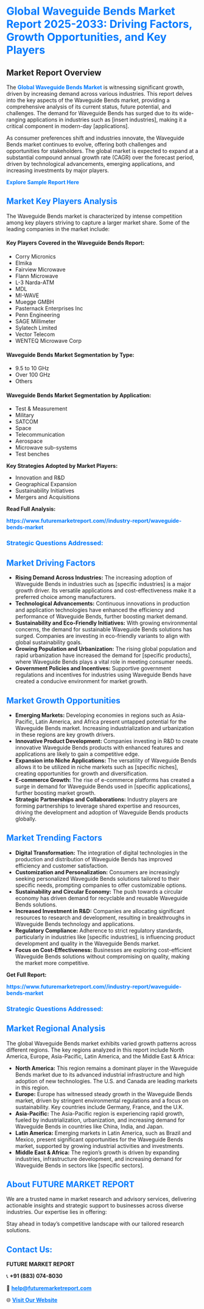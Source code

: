 <h1 style="color: #007BFF;">Global Waveguide Bends Market Report 2025-2033: Driving Factors, Growth Opportunities, and Key Players</h1>

<section id="overview">
<h2>Market Report Overview</h2>
<p>The <a href="https://www.futuremarketreport.com//industry-report/waveguide-bends-market" style="color: #007BFF; text-decoration: none;"><strong>Global Waveguide Bends Market</strong></a> is witnessing significant growth, driven by increasing demand across various industries. This report delves into the key aspects of the Waveguide Bends market, providing a comprehensive analysis of its current status, future potential, and challenges. The demand for Waveguide Bends has surged due to its wide-ranging applications in industries such as [insert industries], making it a critical component in modern-day [applications].</p>
<p>As consumer preferences shift and industries innovate, the Waveguide Bends market continues to evolve, offering both challenges and opportunities for stakeholders. The global market is expected to expand at a substantial compound annual growth rate (CAGR) over the forecast period, driven by technological advancements, emerging applications, and increasing investments by major players.</p>
</section>

<section id="overview">
<p><a href="https://www.futuremarketreport.com//request-sample/reportId=47335" style="color: #007BFF; text-decoration: none;"><strong>Explore Sample Report Here</strong></a></p>
</section>

<section id="key-players">
<h2 style="color: #007BFF;">Market Key Players Analysis</h2>
<p>The Waveguide Bends market is characterized by intense competition among key players striving to capture a larger market share. Some of the leading companies in the market include:</p>
<h4>Key Players Covered in the Waveguide Bends Report:</h4>
<ul><li>Corry Micronics</li><li>Elmika</li><li>Fairview Microwave</li><li>Flann Microwave</li><li>L-3 Narda-ATM</li><li>MDL</li><li>MI-WAVE</li><li>Muegge GMBH</li><li>Pasternack Enterprises Inc</li><li>Penn Engineering</li><li>SAGE Millimeter</li><li>Sylatech Limited</li><li>Vector Telecom</li><li>WENTEQ Microwave Corp</li></ul>
<h4>Waveguide Bends Market Segmentation by Type:</h4>
<ul><li>9.5 to 10 GHz</li><li>Over 100 GHz</li><li>Others</li></ul>

<h4>Waveguide Bends Market Segmentation by Application:</h4>
<ul><li>Test &amp; Measurement</li><li>Military</li><li>SATCOM</li><li>Space</li><li>Telecommunication</li><li>Aerospace</li><li>Microwave sub-systems</li><li>Test benches</li></ul>
<p><strong>Key Strategies Adopted by Market Players:</strong></p>
<ul>
<li>Innovation and R&D</li>
<li>Geographical Expansion</li>
<li>Sustainability Initiatives</li>
<li>Mergers and Acquisitions</li>
</ul>
</section>

<section>
<p><strong>Read Full Analysis: </strong></p><a href="https://www.futuremarketreport.com//industry-report/waveguide-bends-market" style="color: #007BFF; text-decoration: none;"><strong>https://www.futuremarketreport.com//industry-report/waveguide-bends-market</strong></a>
<h3 style="color: #007BFF;">Strategic Questions Addressed:</h3>
</section>

<section id="driving-factors">
<h2 style="color: #007BFF;">Market Driving Factors</h2>
<ul>
<li><strong>Rising Demand Across Industries:</strong> The increasing adoption of Waveguide Bends in industries such as [specific industries] is a major growth driver. Its versatile applications and cost-effectiveness make it a preferred choice among manufacturers.</li>
<li><strong>Technological Advancements:</strong> Continuous innovations in production and application technologies have enhanced the efficiency and performance of Waveguide Bends, further boosting market demand.</li>
<li><strong>Sustainability and Eco-Friendly Initiatives:</strong> With growing environmental concerns, the demand for sustainable Waveguide Bends solutions has surged. Companies are investing in eco-friendly variants to align with global sustainability goals.</li>
<li><strong>Growing Population and Urbanization:</strong> The rising global population and rapid urbanization have increased the demand for [specific products], where Waveguide Bends plays a vital role in meeting consumer needs.</li>
<li><strong>Government Policies and Incentives:</strong> Supportive government regulations and incentives for industries using Waveguide Bends have created a conducive environment for market growth.</li>
</ul>
</section>

<section id="growth-opportunities">
<h2 style="color: #007BFF;">Market Growth Opportunities</h2>
<ul>
<li><strong>Emerging Markets:</strong> Developing economies in regions such as Asia-Pacific, Latin America, and Africa present untapped potential for the Waveguide Bends market. Increasing industrialization and urbanization in these regions are key growth drivers.</li>
<li><strong>Innovative Product Development:</strong> Companies investing in R&D to create innovative Waveguide Bends products with enhanced features and applications are likely to gain a competitive edge.</li>
<li><strong>Expansion into Niche Applications:</strong> The versatility of Waveguide Bends allows it to be utilized in niche markets such as [specific niches], creating opportunities for growth and diversification.</li>
<li><strong>E-commerce Growth:</strong> The rise of e-commerce platforms has created a surge in demand for Waveguide Bends used in [specific applications], further boosting market growth.</li>
<li><strong>Strategic Partnerships and Collaborations:</strong> Industry players are forming partnerships to leverage shared expertise and resources, driving the development and adoption of Waveguide Bends products globally.</li>
</ul>
</section>

<section id="trending-factors">
<h2 style="color: #007BFF;">Market Trending Factors</h2>
<ul>
<li><strong>Digital Transformation:</strong> The integration of digital technologies in the production and distribution of Waveguide Bends has improved efficiency and customer satisfaction.</li>
<li><strong>Customization and Personalization:</strong> Consumers are increasingly seeking personalized Waveguide Bends solutions tailored to their specific needs, prompting companies to offer customizable options.</li>
<li><strong>Sustainability and Circular Economy:</strong> The push towards a circular economy has driven demand for recyclable and reusable Waveguide Bends solutions.</li>
<li><strong>Increased Investment in R&D:</strong> Companies are allocating significant resources to research and development, resulting in breakthroughs in Waveguide Bends technology and applications.</li>
<li><strong>Regulatory Compliance:</strong> Adherence to strict regulatory standards, particularly in industries like [specific industries], is influencing product development and quality in the Waveguide Bends market.</li>
<li><strong>Focus on Cost-Effectiveness:</strong> Businesses are exploring cost-efficient Waveguide Bends solutions without compromising on quality, making the market more competitive.</li>
</ul>
</section>

<section>
<p><strong>Get Full Report: </strong></p><a href="https://www.futuremarketreport.com//industry-report/waveguide-bends-market" style="color: #007BFF; text-decoration: none;"><strong>https://www.futuremarketreport.com//industry-report/waveguide-bends-market</strong></a>
<h3 style="color: #007BFF;">Strategic Questions Addressed:</h3>
</section>


<section id="regional-analysis">
<h2 style="color: #007BFF;">Market Regional Analysis</h2>
<p>The global Waveguide Bends market exhibits varied growth patterns across different regions. The key regions analyzed in this report include North America, Europe, Asia-Pacific, Latin America, and the Middle East & Africa:</p>
<ul>
<li><strong>North America:</strong> This region remains a dominant player in the Waveguide Bends market due to its advanced industrial infrastructure and high adoption of new technologies. The U.S. and Canada are leading markets in this region.</li>
<li><strong>Europe:</strong> Europe has witnessed steady growth in the Waveguide Bends market, driven by stringent environmental regulations and a focus on sustainability. Key countries include Germany, France, and the U.K.</li>
<li><strong>Asia-Pacific:</strong> The Asia-Pacific region is experiencing rapid growth, fueled by industrialization, urbanization, and increasing demand for Waveguide Bends in countries like China, India, and Japan.</li>
<li><strong>Latin America:</strong> Emerging markets in Latin America, such as Brazil and Mexico, present significant opportunities for the Waveguide Bends market, supported by growing industrial activities and investments.</li>
<li><strong>Middle East & Africa:</strong> The region’s growth is driven by expanding industries, infrastructure development, and increasing demand for Waveguide Bends in sectors like [specific sectors].</li>
</ul>
</section>

<footer>
<h2 style="color: #007BFF;">About FUTURE MARKET REPORT</h2>
<p>We are a trusted name in market research and advisory services, delivering actionable insights and strategic support to businesses across diverse industries. Our expertise lies in offering:</p>

<p>Stay ahead in today’s competitive landscape with our tailored research solutions.</p>

<h2 style="color: #007BFF;">Contact Us:</h2>
<p><strong>FUTURE MARKET REPORT</strong></p>
<p>📞 <strong>+91 (883) 074-8030</strong></p>
<p>📧 <strong><a href="mailto:help@futuremarketreport.com" style="color: #007BFF;">help@futuremarketreport.com</a></strong></p>
<p>🌐 <strong><a href="https://www.futuremarketreport.com/" style="color: #007BFF;">Visit Our Website</a></strong></p>
</footer>